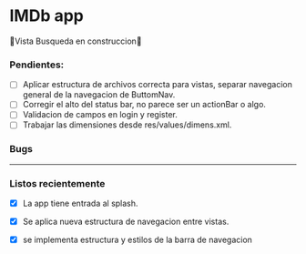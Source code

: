 # IMDb app

🚧Vista Busqueda en construccion🚧

### Pendientes:

- [ ] Aplicar estructura de archivos correcta para vistas, separar navegacion general de la navegacion de  ButtomNav.
- [ ] Corregir el alto del status bar, no parece ser un actionBar o algo.
- [ ] Validacion de campos en login y register.
- [ ] Trabajar las dimensiones desde res/values/dimens.xml.

### Bugs

<hr/>

### Listos recientemente

- [x] La app tiene entrada al splash.
- [x] Se aplica nueva estructura de navegacion entre vistas.
- [x] se implementa estructura y estilos de la barra de navegacion








